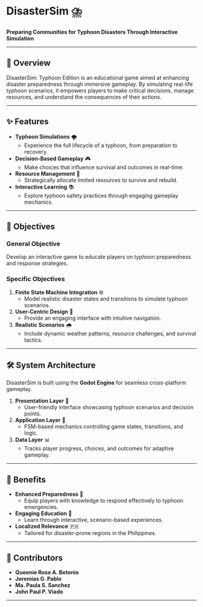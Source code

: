 # DisasterSim ⛈️  
**Preparing Communities for Typhoon Disasters Through Interactive Simulation**  

---  

## 📖 Overview  

DisasterSim: Typhoon Edition is an educational game aimed at enhancing disaster preparedness through immersive gameplay. By simulating real-life typhoon scenarios, it empowers players to make critical decisions, manage resources, and understand the consequences of their actions.  

---  

## ✨ Features  

- **Typhoon Simulations** 🌪️  
  - Experience the full lifecycle of a typhoon, from preparation to recovery.  
- **Decision-Based Gameplay** 🎮  
  - Make choices that influence survival and outcomes in real-time.  
- **Resource Management** 💼  
  - Strategically allocate limited resources to survive and rebuild.  
- **Interactive Learning** 📚  
  - Explore typhoon safety practices through engaging gameplay mechanics.  

---  

## 🎯 Objectives  

### General Objective  
Develop an interactive game to educate players on typhoon preparedness and response strategies.  

### Specific Objectives  
1. **Finite State Machine Integration** ⚙️  
   - Model realistic disaster states and transitions to simulate typhoon scenarios.  
2. **User-Centric Design** 🎨  
   - Provide an engaging interface with intuitive navigation.  
3. **Realistic Scenarios** 🌧️  
   - Include dynamic weather patterns, resource challenges, and survival tactics.  

---  

## 🛠️ System Architecture  

DisasterSim is built using the **Godot Engine** for seamless cross-platform gameplay.  

1. **Presentation Layer** 🎨  
   - User-friendly interface showcasing typhoon scenarios and decision points.  
2. **Application Layer** 🧠  
   - FSM-based mechanics controlling game states, transitions, and logic.  
3. **Data Layer** 📊  
   - Tracks player progress, choices, and outcomes for adaptive gameplay.  

---  

## 🌟 Benefits  

- **Enhanced Preparedness** 🏡  
  - Equip players with knowledge to respond effectively to typhoon emergencies.  
- **Engaging Education** 🌈  
  - Learn through interactive, scenario-based experiences.  
- **Localized Relevance** 🇵🇭  
  - Tailored for disaster-prone regions in the Philippines.  

---  

## 👥 Contributors  

- **Queenie Rose A. Betonio**  
- **Jeremias G. Pablo**  
- **Ma. Paula S. Sanchez**  
- **John Paul P. Viado**  

---  
